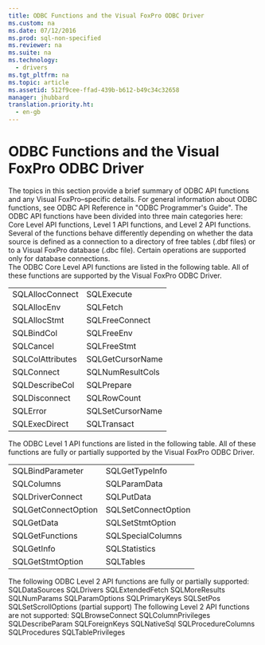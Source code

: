 ```yaml
---
title: ODBC Functions and the Visual FoxPro ODBC Driver
ms.custom: na
ms.date: 07/12/2016
ms.prod: sql-non-specified
ms.reviewer: na
ms.suite: na
ms.technology: 
  - drivers
ms.tgt_pltfrm: na
ms.topic: article
ms.assetid: 512f9cee-ffad-439b-b612-b49c34c32658
manager: jhubbard
translation.priority.ht: 
  - en-gb
---
```

# ODBC Functions and the Visual FoxPro ODBC Driver
<?xml version="1.0" encoding="utf-8"?>
<developerReferenceWithoutSyntaxDocument xmlns="http://ddue.schemas.microsoft.com/authoring/2003/5" xmlns:xlink="http://www.w3.org/1999/xlink" xmlns:xsi="http://www.w3.org/2001/XMLSchema-instance" xsi:schemaLocation="http://ddue.schemas.microsoft.com/authoring/2003/5 http://dduestorage.blob.core.windows.net/ddueschema/developer.xsd">
  <introduction>
    <para>The topics in this section provide a brief summary of ODBC API functions and any Visual FoxPro–specific details. </para>
    <alert class="note">
      <para>For general information about ODBC functions, see <legacyLink xlink:href="b7a49774-f458-44ce-9a04-a0457501405b">ODBC API Reference</legacyLink> in "ODBC Programmer's Guide".</para>
    </alert>
    <para>The ODBC API functions have been divided into three main categories here: Core Level API functions, Level 1 API functions, and Level 2 API functions.</para>
    <alert class="note">
      <para>Several of the functions behave differently depending on whether the data source is defined as a connection to a directory of <legacyLink xlink:href="a379b3cb-0393-46e7-b03b-724a56d8f31c">free tables</legacyLink> (.dbf files) or to a Visual FoxPro <legacyLink xlink:href="a379b3cb-0393-46e7-b03b-724a56d8f31c">database</legacyLink> (.dbc file). Certain operations are supported only for database connections.</para>
    </alert>
  </introduction>
  <section>
    <title>Core Level API Support</title>
    <content>
      <para>The ODBC Core Level API functions are listed in the following table. All of these functions are supported by the Visual FoxPro ODBC Driver.</para>
      <table xmlns:caps="http://schemas.microsoft.com/build/caps/2013/11">
        <tbody>
          <tr>
            <TD>
              <para>               <legacyLink xlink:href="70d48b12-def5-475c-b8e1-654a55fdfe0f">SQLAllocConnect</legacyLink>             </para>
            </TD>
            <TD>
              <para>               <legacyLink xlink:href="cce0c25f-fa85-4cf5-bfee-4b7a9401f585">SQLExecute</legacyLink>             </para>
            </TD>
          </tr>
          <tr>
            <TD>
              <para>               <legacyLink xlink:href="a21c3782-273f-40b3-b239-47beaf8df462">SQLAllocEnv</legacyLink>             </para>
            </TD>
            <TD>
              <para>               <legacyLink xlink:href="6198a006-6f25-4328-8403-2aba29b7041f">SQLFetch</legacyLink>             </para>
            </TD>
          </tr>
          <tr>
            <TD>
              <para>               <legacyLink xlink:href="ba973025-18c8-481b-a383-6ed935237894">SQLAllocStmt</legacyLink>             </para>
            </TD>
            <TD>
              <para>               <legacyLink xlink:href="5ecfbbed-43f6-4875-a6a7-732f36431e91">SQLFreeConnect</legacyLink>             </para>
            </TD>
          </tr>
          <tr>
            <TD>
              <para>               <legacyLink xlink:href="984d6605-39ba-4d33-ac94-22625bfa6107">SQLBindCol</legacyLink>             </para>
            </TD>
            <TD>
              <para>               <legacyLink xlink:href="83011775-e31d-4663-b68b-999113a20d5b">SQLFreeEnv</legacyLink>             </para>
            </TD>
          </tr>
          <tr>
            <TD>
              <para>               <legacyLink xlink:href="4f7baa1d-37ef-4051-ae13-7dc38033af16">SQLCancel</legacyLink>             </para>
            </TD>
            <TD>
              <para>               <legacyLink xlink:href="a5320226-a6fc-4999-9b3b-2fdee6bdf7eb">SQLFreeStmt</legacyLink>             </para>
            </TD>
          </tr>
          <tr>
            <TD>
              <para>               <legacyLink xlink:href="d403dfa0-c26d-47d4-91d9-2f29aa387399">SQLColAttributes</legacyLink>             </para>
            </TD>
            <TD>
              <para>               <legacyLink xlink:href="8b1c5233-950e-4173-ae15-dfc46be6ed09">SQLGetCursorName</legacyLink>             </para>
            </TD>
          </tr>
          <tr>
            <TD>
              <para>               <legacyLink xlink:href="49cbfafa-b21e-4e89-b248-9c7098f46b20">SQLConnect</legacyLink>             </para>
            </TD>
            <TD>
              <para>               <legacyLink xlink:href="a83d826c-6908-4115-b6e6-4d0615ff1738">SQLNumResultCols</legacyLink>             </para>
            </TD>
          </tr>
          <tr>
            <TD>
              <para>               <legacyLink xlink:href="a8d06507-8376-42b5-b09f-338a77cea131">SQLDescribeCol</legacyLink>             </para>
            </TD>
            <TD>
              <para>               <legacyLink xlink:href="0c4cb5a4-9729-4b2e-a0c6-52027b92e8fc">SQLPrepare</legacyLink>             </para>
            </TD>
          </tr>
          <tr>
            <TD>
              <para>               <legacyLink xlink:href="78ae1695-b53e-48ff-be49-ecff1f599e61">SQLDisconnect</legacyLink>             </para>
            </TD>
            <TD>
              <para>               <legacyLink xlink:href="9d851f8d-94ca-47ae-a4ad-53863be2d404">SQLRowCount</legacyLink>             </para>
            </TD>
          </tr>
          <tr>
            <TD>
              <para>               <legacyLink xlink:href="8315ec16-1c22-447a-a577-39bd94f61070">SQLError</legacyLink>             </para>
            </TD>
            <TD>
              <para>               <legacyLink xlink:href="2ac5a8b5-f084-405b-b0d7-546284dfa111">SQLSetCursorName</legacyLink>             </para>
            </TD>
          </tr>
          <tr>
            <TD>
              <para>               <legacyLink xlink:href="5004060f-8510-4018-87a4-d41789e69d3e">SQLExecDirect</legacyLink>             </para>
            </TD>
            <TD>
              <para>               <legacyLink xlink:href="92cf86c0-f7a8-44d7-b59f-a1342677440b">SQLTransact</legacyLink>             </para>
            </TD>
          </tr>
        </tbody>
      </table>
    </content>
  </section>
  <section>
    <title>Level 1 API Support</title>
    <content>
      <para>The ODBC Level 1 API functions are listed in the following table. All of these functions are fully or partially supported by the Visual FoxPro ODBC Driver.</para>
      <table xmlns:caps="http://schemas.microsoft.com/build/caps/2013/11">
        <tbody>
          <tr>
            <TD>
              <para>               <legacyLink xlink:href="8a69fda2-8903-451a-b030-851bf05aa074">SQLBindParameter</legacyLink>             </para>
            </TD>
            <TD>
              <para>               <legacyLink xlink:href="5f25e20b-a4ef-42da-aeb6-00e0510fb1cc">SQLGetTypeInfo</legacyLink>             </para>
            </TD>
          </tr>
          <tr>
            <TD>
              <para>               <legacyLink xlink:href="b588a875-0153-43a0-9b76-f89e728cfa65">SQLColumns</legacyLink>             </para>
            </TD>
            <TD>
              <para>               <legacyLink xlink:href="a2308f6c-2fa1-47e9-903f-37c2a03c723a">SQLParamData</legacyLink>             </para>
            </TD>
          </tr>
          <tr>
            <TD>
              <para>               <legacyLink xlink:href="10492c8f-3a18-4971-9db8-879e878083b9">SQLDriverConnect</legacyLink>             </para>
            </TD>
            <TD>
              <para>               <legacyLink xlink:href="8c79e9ba-afa0-4e20-9c53-371cc42b4a97">SQLPutData</legacyLink>             </para>
            </TD>
          </tr>
          <tr>
            <TD>
              <para>               <legacyLink xlink:href="5703eb39-f3b2-4f3a-8676-a5625ae29a41">SQLGetConnectOption</legacyLink>             </para>
            </TD>
            <TD>
              <para>               <legacyLink xlink:href="5a35449e-4694-4ee5-9fa1-45d5a8fe7823">SQLSetConnectOption</legacyLink>             </para>
            </TD>
          </tr>
          <tr>
            <TD>
              <para>               <legacyLink xlink:href="fbf1b1eb-ecab-43d6-9099-3d627344e0fe">SQLGetData</legacyLink>             </para>
            </TD>
            <TD>
              <para>               <legacyLink xlink:href="76b813e3-c7dc-4bb2-a710-d2aa9dcfdc36">SQLSetStmtOption</legacyLink>             </para>
            </TD>
          </tr>
          <tr>
            <TD>
              <para>               <legacyLink xlink:href="8102932a-88b3-49d8-bf7a-c766f54878c0">SQLGetFunctions</legacyLink>             </para>
            </TD>
            <TD>
              <para>               <legacyLink xlink:href="b72a978d-6a60-475a-b7d9-c424d77bbe30">SQLSpecialColumns</legacyLink>             </para>
            </TD>
          </tr>
          <tr>
            <TD>
              <para>               <legacyLink xlink:href="fbc39e3d-67d9-4331-bf5f-76dbd74c4c45">SQLGetInfo</legacyLink>             </para>
            </TD>
            <TD>
              <para>               <legacyLink xlink:href="bb48c22f-1fd5-47b4-8eaa-ff69cd431cf9">SQLStatistics</legacyLink>             </para>
            </TD>
          </tr>
          <tr>
            <TD>
              <para>               <legacyLink xlink:href="984a8b1d-f12c-420c-8be4-f555114c764b">SQLGetStmtOption</legacyLink>             </para>
            </TD>
            <TD>
              <para>               <legacyLink xlink:href="69e2a038-5def-423f-91aa-8756e069dd2a">SQLTables</legacyLink>             </para>
            </TD>
          </tr>
        </tbody>
      </table>
    </content>
  </section>
  <section>
    <title>Level 2 API Support</title>
    <content>
      <para>The following ODBC Level 2 API functions are fully or partially supported:  </para>
      <list class="bullet">
        <listItem>
          <para>             <legacyLink xlink:href="033f8d37-b2dd-4a4e-b93a-70c25b25b72e">SQLDataSources</legacyLink>           </para>
        </listItem>
        <listItem>
          <para>             <legacyLink xlink:href="179b11e0-665f-45a2-b926-c3d870a0dab8">SQLDrivers</legacyLink>           </para>
        </listItem>
        <listItem>
          <para>             <legacyLink xlink:href="b28af112-fb47-4143-b11e-3b743b2ae1b8">SQLExtendedFetch</legacyLink>           </para>
        </listItem>
        <listItem>
          <para>             <legacyLink xlink:href="dc59b1dd-c158-4b45-ab46-638be1fa49b8">SQLMoreResults</legacyLink>           </para>
        </listItem>
        <listItem>
          <para>             <legacyLink xlink:href="4fe4eec8-6a65-4b1f-aac3-25b14fe4ea94">SQLNumParams</legacyLink>           </para>
        </listItem>
        <listItem>
          <para>             <legacyLink xlink:href="7f94a6e2-9c34-405c-b2b0-304d94269715">SQLParamOptions</legacyLink>           </para>
        </listItem>
        <listItem>
          <para>             <legacyLink xlink:href="8dbe2903-efdc-45e0-a079-9e357c5fd81b">SQLPrimaryKeys</legacyLink>           </para>
        </listItem>
        <listItem>
          <para>             <legacyLink xlink:href="ec8e5a9d-7aac-4e7f-a75f-cf670c036f33">SQLSetPos</legacyLink>           </para>
        </listItem>
        <listItem>
          <para>             <legacyLink xlink:href="693e6e28-a845-41b1-9622-5058b0d87229">SQLSetScrollOptions</legacyLink> (partial support)</para>
        </listItem>
      </list>
      <para>The following Level 2 API functions are not supported:  </para>
      <list class="bullet">
        <listItem>
          <para>SQLBrowseConnect</para>
        </listItem>
        <listItem>
          <para>SQLColumnPrivileges</para>
        </listItem>
        <listItem>
          <para>SQLDescribeParam</para>
        </listItem>
        <listItem>
          <para>SQLForeignKeys</para>
        </listItem>
        <listItem>
          <para>SQLNativeSql</para>
        </listItem>
        <listItem>
          <para>SQLProcedureColumns</para>
        </listItem>
        <listItem>
          <para>SQLProcedures</para>
        </listItem>
        <listItem>
          <para>SQLTablePrivileges</para>
        </listItem>
      </list>
    </content>
  </section>
  <relatedTopics />
</developerReferenceWithoutSyntaxDocument>